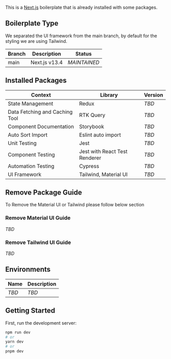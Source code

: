 This is a [Next.js](https://nextjs.org/) boilerplate that is already installed with some packages.

## Boilerplate Type

We separated the UI framework from the main branch, by default for the styling we are using Tailwind.

| Branch | Description   | Status       |
| ------ | ------------- | ------------ |
| main   | Next.js v13.4 | _MAINTAINED_ |

## Installed Packages

| Context                        | Library                       | Version |
| ------------------------------ | ----------------------------- | ------- |
| State Management               | Redux                         | _TBD_   |
| Data Fetching and Caching Tool | RTK Query                     | _TBD_   |
| Component Documentation        | Storybook                     | _TBD_   |
| Auto Sort Import               | Eslint auto import            | _TBD_   |
| Unit Testing                   | Jest                          | _TBD_   |
| Component Testing              | Jest with React Test Renderer | _TBD_   |
| Automation Testing             | Cypress                       | _TBD_   |
| UI Framework                   | Tailwind, Material UI         | _TBD_   |

## Remove Package Guide

To Remove the Material UI or Tailwind please follow below section

### Remove Material UI Guide

_TBD_

### Remove Tailwind UI Guide

_TBD_

## Environments

| Name  | Description |
| ----- | ----------- |
| _TBD_ | _TBD_       |

## Getting Started

First, run the development server:

```bash
npm run dev
# or
yarn dev
# or
pnpm dev
```

